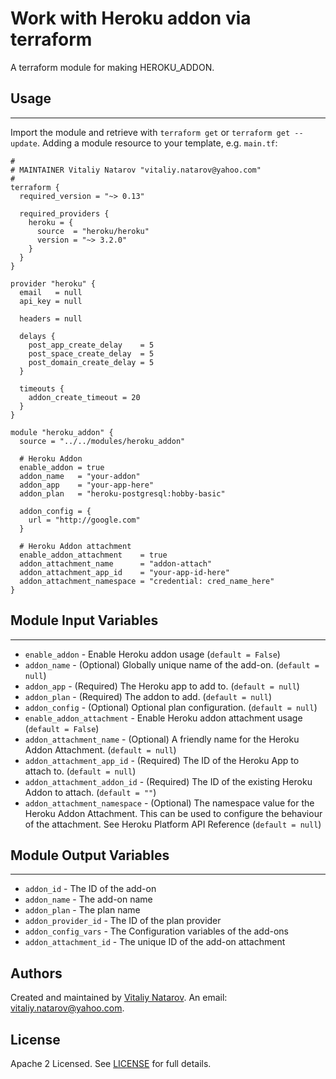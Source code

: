 # Work with Heroku addon via terraform

A terraform module for making HEROKU_ADDON.


## Usage
----------------------
Import the module and retrieve with ```terraform get``` or ```terraform get --update```. Adding a module resource to your template, e.g. `main.tf`:

```
#
# MAINTAINER Vitaliy Natarov "vitaliy.natarov@yahoo.com"
#
terraform {
  required_version = "~> 0.13"

  required_providers {
    heroku = {
      source  = "heroku/heroku"
      version = "~> 3.2.0"
    }
  }
}

provider "heroku" {
  email   = null
  api_key = null

  headers = null

  delays {
    post_app_create_delay    = 5
    post_space_create_delay  = 5
    post_domain_create_delay = 5
  }

  timeouts {
    addon_create_timeout = 20
  }
}

module "heroku_addon" {
  source = "../../modules/heroku_addon"

  # Heroku Addon
  enable_addon = true
  addon_name   = "your-addon"
  addon_app    = "your-app-here"
  addon_plan   = "heroku-postgresql:hobby-basic"

  addon_config = {
    url = "http://google.com"
  }

  # Heroku Addon attachment
  enable_addon_attachment    = true
  addon_attachment_name      = "addon-attach"
  addon_attachment_app_id    = "your-app-id-here"
  addon_attachment_namespace = "credential: cred_name_here"
}
```

## Module Input Variables
----------------------
- `enable_addon` - Enable Heroku addon usage (`default = False`)
- `addon_name` - (Optional) Globally unique name of the add-on. (`default = null`)
- `addon_app` - (Required) The Heroku app to add to. (`default = null`)
- `addon_plan` - (Required) The addon to add. (`default = null`)
- `addon_config` - (Optional) Optional plan configuration. (`default = null`)
- `enable_addon_attachment` - Enable Heroku addon attachment usage (`default = False`)
- `addon_attachment_name` - (Optional) A friendly name for the Heroku Addon Attachment. (`default = null`)
- `addon_attachment_app_id` - (Required) The ID of the Heroku App to attach to. (`default = null`)
- `addon_attachment_addon_id` - (Required) The ID of the existing Heroku Addon to attach. (`default = ""`)
- `addon_attachment_namespace` - (Optional) The namespace value for the Heroku Addon Attachment. This can be used to configure the behaviour of the attachment. See Heroku Platform API Reference (`default = null`)

## Module Output Variables
----------------------
- `addon_id` - The ID of the add-on
- `addon_name` - The add-on name
- `addon_plan` - The plan name
- `addon_provider_id` - The ID of the plan provider
- `addon_config_vars` - The Configuration variables of the add-ons
- `addon_attachment_id` - The unique ID of the add-on attachment


## Authors

Created and maintained by [Vitaliy Natarov](https://github.com/SebastianUA). An email: [vitaliy.natarov@yahoo.com](vitaliy.natarov@yahoo.com).

## License

Apache 2 Licensed. See [LICENSE](https://github.com/SebastianUA/terraform/blob/master/LICENSE) for full details.
